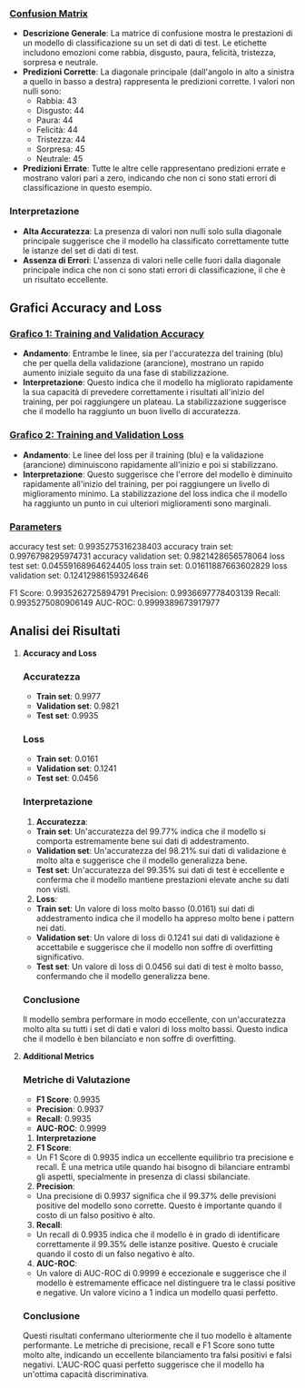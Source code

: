 
### [Confusion Matrix](confusion_matrix.png)

- **Descrizione Generale**: La matrice di confusione mostra le prestazioni di un modello di classificazione su un set di dati di test. Le etichette includono emozioni come rabbia, disgusto, paura, felicità, tristezza, sorpresa e neutrale.
- **Predizioni Corrette**: La diagonale principale (dall'angolo in alto a sinistra a quello in basso a destra) rappresenta le predizioni corrette. I valori non nulli sono:
  - Rabbia: 43
  - Disgusto: 44
  - Paura: 44
  - Felicità: 44
  - Tristezza: 44
  - Sorpresa: 45
  - Neutrale: 45
- **Predizioni Errate**: Tutte le altre celle rappresentano predizioni errate e mostrano valori pari a zero, indicando che non ci sono stati errori di classificazione in questo esempio.

### Interpretazione
- **Alta Accuratezza**: La presenza di valori non nulli solo sulla diagonale principale suggerisce che il modello ha classificato correttamente tutte le istanze del set di dati di test.
- **Assenza di Errori**: L'assenza di valori nelle celle fuori dalla diagonale principale indica che non ci sono stati errori di classificazione, il che è un risultato eccellente.

## Grafici Accuracy and Loss

### [Grafico 1: Training and Validation Accuracy](training_validation_plots.png)

- **Andamento**: Entrambe le linee, sia per l'accuratezza del training (blu) che per quella della validazione (arancione), mostrano un rapido aumento iniziale seguito da una fase di stabilizzazione.
- **Interpretazione**: Questo indica che il modello ha migliorato rapidamente la sua capacità di prevedere correttamente i risultati all'inizio del training, per poi raggiungere un plateau. La stabilizzazione suggerisce che il modello ha raggiunto un buon livello di accuratezza.

### [Grafico 2: Training and Validation Loss](./training_validation_plots.png)

- **Andamento**: Le linee del loss per il training (blu) e la validazione (arancione) diminuiscono rapidamente all'inizio e poi si stabilizzano.
- **Interpretazione**: Questo suggerisce che l'errore del modello è diminuito rapidamente all'inizio del training, per poi raggiungere un livello di miglioramento minimo. La stabilizzazione del loss indica che il modello ha raggiunto un punto in cui ulteriori miglioramenti sono marginali.


### [Parameters](./parameters.txt)

accuracy test set: 0.9935275316238403
accuracy train set: 0.9976798295974731
accuracy validation set: 0.9821428656578064
loss test set: 0.04559168964624405
loss train set: 0.01611887663602829
loss validation set: 0.12412986159324646

F1 Score: 0.9935262725894791
Precision: 0.9936697778403139
Recall: 0.9935275080906149
AUC-ROC: 0.9999389673917977

## Analisi dei Risultati 
1. **Accuracy and Loss**

    ### Accuratezza
    - **Train set**: 0.9977
    - **Validation set**: 0.9821
    - **Test set**: 0.9935

    ### Loss
    - **Train set**: 0.0161
    - **Validation set**: 0.1241
    - **Test set**: 0.0456

    ### Interpretazione
    1. **Accuratezza**:
    - **Train set**: Un'accuratezza del 99.77% indica che il modello si comporta estremamente bene sui dati di addestramento.
    - **Validation set**: Un'accuratezza del 98.21% sui dati di validazione è molto alta e suggerisce che il modello generalizza bene.
    - **Test set**: Un'accuratezza del 99.35% sui dati di test è eccellente e conferma che il modello mantiene prestazioni elevate anche su dati non visti.

    2. **Loss**:
    - **Train set**: Un valore di loss molto basso (0.0161) sui dati di addestramento indica che il modello ha appreso molto bene i pattern nei dati.
    - **Validation set**: Un valore di loss di 0.1241 sui dati di validazione è accettabile e suggerisce che il modello non soffre di overfitting significativo.
    - **Test set**: Un valore di loss di 0.0456 sui dati di test è molto basso, confermando che il modello generalizza bene.

    ### Conclusione
    Il modello sembra performare in modo eccellente, con un'accuratezza molto alta su tutti i set di dati e valori di loss molto bassi. Questo indica che il modello è ben bilanciato e non soffre di overfitting.


2. **Additional Metrics**


    ### Metriche di Valutazione
    - **F1 Score**: 0.9935
    - **Precision**: 0.9937
    - **Recall**: 0.9935
    - **AUC-ROC**: 0.9999

    1. **Interpretazione**
    1. **F1 Score**:
    - Un F1 Score di 0.9935 indica un eccellente equilibrio tra precisione e recall. È una metrica utile quando hai bisogno di bilanciare entrambi gli aspetti, specialmente in presenza di classi sbilanciate.

    2. **Precision**:
    - Una precisione di 0.9937 significa che il 99.37% delle previsioni positive del modello sono corrette. Questo è importante quando il costo di un falso positivo è alto.

    3. **Recall**:
    - Un recall di 0.9935 indica che il modello è in grado di identificare correttamente il 99.35% delle istanze positive. Questo è cruciale quando il costo di un falso negativo è alto.

    4. **AUC-ROC**:
    - Un valore di AUC-ROC di 0.9999 è eccezionale e suggerisce che il modello è estremamente efficace nel distinguere tra le classi positive e negative. Un valore vicino a 1 indica un modello quasi perfetto.

    ### Conclusione
    Questi risultati confermano ulteriormente che il tuo modello è altamente performante. Le metriche di precisione, recall e F1 Score sono tutte molto alte, indicando un eccellente bilanciamento tra falsi positivi e falsi negativi. L'AUC-ROC quasi perfetto suggerisce che il modello ha un'ottima capacità discriminativa.

